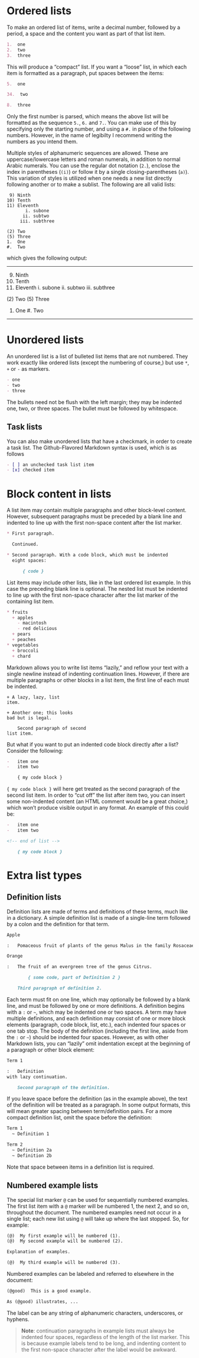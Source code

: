 # Ordered lists

To make an ordered list of items, write a decimal number, followed by a period, a space and the content you want as part of that list item.

```markdown
1.  one
2.  two
3.  three
```

This will produce a “compact” list. If you want a “loose” list, in which each item is formatted as a paragraph, put spaces between the items:

```markdown
5.  one

34.  two

8.  three
```

Only the first number is parsed, which means the above list will be formatted as the sequence `5.`, `6.` and `7.`. You can make use of this by specifying only the starting number, and using a `#.` in place of the following numbers. However, in the name of legibilty I recommend writing the numbers as you intend them.

Multiple styles of alphanumeric sequences are allowed. These are uppercase/lowercase letters and roman numerals, in addition to normal Arabic numerals. You can use the regular dot notation (`2.`), enclose the index in parentheses (`(i)`) or follow it by a single closing-parentheses (`a)`). This variation of styles is utilized when one needs a new list directly following another or to make a sublist. The following are all valid lists:

```shell
 9) Ninth
10) Tenth
11) Eleventh
       i. subone
      ii. subtwo
     iii. subthree

(2) Two
(5) Three
1.  One
#.  Two
```

which gives the following output:

---

 9) Ninth
10) Tenth
11) Eleventh
       i. subone
      ii. subtwo
     iii. subthree

(2) Two
(5) Three
1.  One
#.  Two

---

# Unordered lists

An unordered list is a list of bulleted list items that are not numbered. They work exactly like ordered lists (except the numbering of course,) but use `*`, `+` or `-` as markers.

```markdown
- one
- two
- three
```

The bullets need not be flush with the left margin; they may be indented one, two, or three spaces. The bullet must be followed by whitespace.

## Task lists

You can also make unordered lists that have a checkmark, in order to create a task list. The Github-Flavored Markdown syntax is used, which is as follows

```markdown
- [ ] an unchecked task list item
- [x] checked item
```

# Block content in lists

A list item may contain multiple paragraphs and other block-level content. However, subsequent paragraphs must be preceded by a blank line and indented to line up with the first non-space content after the list marker.

```markdown
* First paragraph.

  Continued.

* Second paragraph. With a code block, which must be indented
  eight spaces:

      { code }
```

List items may include other lists, like in the last ordered list example. In this case the preceding blank line is optional. The nested list must be indented to line up with the first non-space character after the list marker of the containing list item.

```markdown
* fruits
  + apples
    - macintosh
    - red delicious
  + pears
  + peaches
* vegetables
  + broccoli
  + chard
```

Markdown allows you to write list items “lazily,” and reflow your text with a single newline instead of indenting continuation lines. However, if there are multiple paragraphs or other blocks in a list item, the first line of each must be indented.

```shell
+ A lazy, lazy, list
item.

+ Another one; this looks
bad but is legal.

    Second paragraph of second
list item.
```

But what if you want to put an indented code block directly after a list? Consider the following:

```markdown
-   item one
-   item two

    { my code block }
```

`{ my code block }` will here get treated as the second paragraph of the second list item. In order to “cut off” the list after item two, you can insert some non-indented content (an HTML comment would be a great choice,) which won’t produce visible output in any format. An example of this could be:

```markdown
-   item one
-   item two

<!-- end of list -->

    { my code block }
```

# Extra list types

## Definition lists

Definition lists are made of terms and definitions of these terms, much like in a dictionary. A simple definition list is made of a single-line term followed by a colon and the definition for that term.

```markdown
Apple

:   Pomaceous fruit of plants of the genus Malus in the family Rosaceae.

Orange

:   The fruit of an evergreen tree of the genus Citrus.

        { some code, part of Definition 2 }

    Third paragraph of definition 2.
```

Each term must fit on one line, which may optionally be followed by a blank line, and must be followed by one or more definitions. A definition begins with a `:` or `~`, which may be indented one or two spaces. A term may have multiple definitions, and each definition may consist of one or more block elements (paragraph, code block, list, etc.), each indented four spaces or one tab stop. The body of the definition (including the first line, aside from the `:` or `~`) should be indented four spaces. However, as with other Markdown lists, you can “lazily” omit indentation except at the beginning of a paragraph or other block element:

```markdown
Term 1

:   Definition
with lazy continuation.

    Second paragraph of the definition.
```

If you leave space before the definition (as in the example above), the text of the definition will be treated as a paragraph. In some output formats, this will mean greater spacing between term/definition pairs. For a more compact definition list, omit the space before the definition:

```markdown
Term 1
  ~ Definition 1

Term 2
  ~ Definition 2a
  ~ Definition 2b
```

Note that space between items in a definition list is required.

## Numbered example lists

The special list marker `@` can be used for sequentially numbered examples. The first list item with a `@` marker will be numbered 1, the next 2, and so on, throughout the document. The numbered examples need not occur in a single list; each new list using `@` will take up where the last stopped. So, for example:

```markdown
(@)  My first example will be numbered (1).
(@)  My second example will be numbered (2).

Explanation of examples.

(@)  My third example will be numbered (3).
```

Numbered examples can be labeled and referred to elsewhere in the document:

```markdown
(@good)  This is a good example.

As (@good) illustrates, ...
```

The label can be any string of alphanumeric characters, underscores, or hyphens.

> **Note**: continuation paragraphs in example lists must always be indented four spaces, regardless of the length of the list marker. This is because example labels tend to be long, and indenting content to the first non-space character after the label would be awkward.
